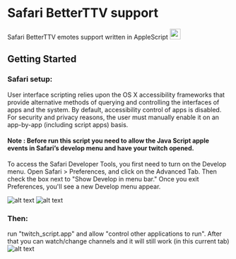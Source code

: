 # Safari BetterTTV support 
Safari BetterTTV emotes support written in AppleScript <img src="https://pp.userapi.com/c850128/v850128393/14afcd/57G2RozQG8E.jpg" width="24">
## Getting Started

### Safari setup:

User interface scripting relies upon the OS X accessibility frameworks that provide alternative methods of querying and controlling the interfaces of apps and the system. By default, accessibility control of apps is disabled. For security and privacy reasons, the user must manually enable it on an app-by-app (including script apps) basis.


#### Note : Before run this script you need to allow the Java Script apple events in Safari’s develop menu and have your twitch opened.

To access the Safari Developer Tools, you first need to turn on the Develop menu. Open Safari > Preferences, and click on the Advanced Tab. Then check the box next to "Show Develop in menu bar." Once you exit Preferences, you'll see a new Develop menu appear.

![alt text](https://pp.userapi.com/c855228/v855228453/4bb9c/P_L5hlAq8UE.jpg)
![alt text](https://pp.userapi.com/c855228/v855228453/4bba4/fheOLEe6oDU.jpg)
### Then:

run "twitch_script.app" and allow "control other applications to run". After that you can watch/change channels and it will still work (in this current tab)
![alt text](https://pp.userapi.com/c850128/v850128393/14afc6/JVnrl0Ig4GY.jpg)
